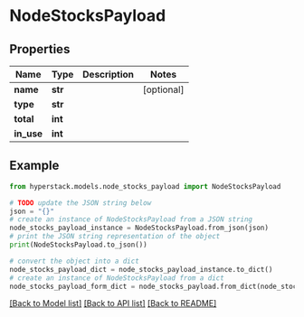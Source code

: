 # NodeStocksPayload


## Properties

Name | Type | Description | Notes
------------ | ------------- | ------------- | -------------
**name** | **str** |  | [optional] 
**type** | **str** |  | 
**total** | **int** |  | 
**in_use** | **int** |  | 

## Example

```python
from hyperstack.models.node_stocks_payload import NodeStocksPayload

# TODO update the JSON string below
json = "{}"
# create an instance of NodeStocksPayload from a JSON string
node_stocks_payload_instance = NodeStocksPayload.from_json(json)
# print the JSON string representation of the object
print(NodeStocksPayload.to_json())

# convert the object into a dict
node_stocks_payload_dict = node_stocks_payload_instance.to_dict()
# create an instance of NodeStocksPayload from a dict
node_stocks_payload_form_dict = node_stocks_payload.from_dict(node_stocks_payload_dict)
```
[[Back to Model list]](../README.md#documentation-for-models) [[Back to API list]](../README.md#documentation-for-api-endpoints) [[Back to README]](../README.md)


